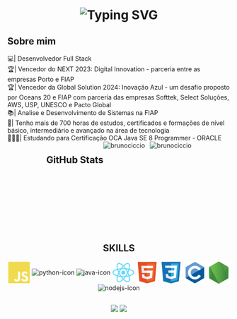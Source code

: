 <h1 align = "center"<a href="https://git.io/typing-svg"><img src="https://readme-typing-svg.herokuapp.com?font=Montserrat&weight=500&size=40&pause=1000&color=8949B9&center=true&vCenter=true&random=false&width=635&height=50&lines=Olá!+Me+chamo+Bruno+Ciccio.;Sou+Desenvolvedor+Full-Stack;" alt="Typing SVG" /></a></h1>
<div>
  <h2>Sobre mim</h2>
💻| Desenvolvedor Full Stack<br>
🏆| Vencedor do NEXT 2023: Digital Innovation - parceria entre as empresas Porto e FIAP <br>
🏆| Vencedor da Global Solution 2024: Inovação Azul - um desafio proposto por Oceans 20 e FIAP com parceria das empresas Softtek, Select Soluções, AWS, USP, UNESCO e Pacto Global <br>
📚| Analise e Desenvolvimento de Sistemas na FIAP<br>
🧠| Tenho mais de 700 horas de estudos, certificados e formações de nível básico, intermediário e avançado na área de tecnologia<br>
👨🏻‍💻| Estudando para Certificação OCA Java SE 8 Programmer - ORACLE <br>
</div>

<div style="display: flex; justify-content: center;">
  <h2 align="center">GitHub Stats</h2>
  <a href="http://www.github.com/brunociccio" style="text-decoration: none; margin-right: 11px;">
    <img height="210em" src="https://github-readme-stats.vercel.app/api?username=brunociccio&theme=ocean_dark&show_icons=true&hide_border=true&count_private=true" alt="brunociccio"/>
  </a>
  <img align="right" height="200em" src="https://github-readme-stats.vercel.app/api/top-langs/?username=brunociccio&theme=ocean_dark&show_icons=true&hide_border=true&layout=compact&langs_count=12" alt="brunociccio"/>
</div>


<div  align="center"> 
  <div style="display: inline_block">
    <h2 align="center">SKILLS</h2>
    <img align="center" height="50" width="50" alt="js-icon" src="https://raw.githubusercontent.com/devicons/devicon/master/icons/javascript/javascript-plain.svg">
    <img align="center" heigth="30" width="50" alt="python-icon" src="https://raw.githubusercontent.com/danielcranney/readme-generator/main/public/icons/skills/python-colored.svg">
     <img align="center" height="50" width="50" alt="java-icon" src="https://raw.githubusercontent.com/danielcranney/readme-generator/main/public/icons/skills/java-colored.svg">
    <img align="center" height="50" width="50" alt="react-icon" src="https://raw.githubusercontent.com/devicons/devicon/master/icons/react/react-original.svg">
    <img align="center" height="50" width="50" alt="html-icon" src="https://raw.githubusercontent.com/devicons/devicon/master/icons/html5/html5-original.svg">
    <img align="center" height="50" width="50" alt="css-icon" src="https://raw.githubusercontent.com/devicons/devicon/master/icons/css3/css3-original.svg">
    <img align="center" height="50" width="50" alt="c-icon" src="https://raw.githubusercontent.com/devicons/devicon/master/icons/c/c-original.svg">
    <img align="center" height="50" width="50" alt="nodejs-icon" src="https://raw.githubusercontent.com/devicons/devicon/master/icons/nodejs/nodejs-original.svg">
    <img align="center" height="50" width="50" alt="nodejs-icon" src="https://raw.githubusercontent.com/jmnote/z-icons/master/svg/cpp.svg"><br>
   </div>

  <div> 
  <h2 align = "justified"></h2>
  <p align="center">
      <a href="https://www.linkedin.com/in/bruno-ciccio/" target="_blank"><img src="https://img.shields.io/badge/-LinkedIn-%230077B5?style=for-the-badge&logo=linkedin&logoColor=white" target="_blank"></a> 
      <a href = "mailto:dev.bruno.ciccio@gmail.com"><img src="https://img.shields.io/badge/Gmail-D14836?style=for-the-badge&logo=gmail&logoColor=white" target="_blank"></a>
  </p>
</div>

